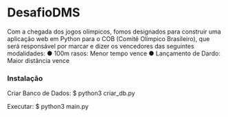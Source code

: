 # DesafioDMS

Com a chegada dos jogos olímpicos, fomos designados para construir uma aplicação web  em Python para o COB (Comitê Olímpico Brasileiro), que será responsável por marcar e  dizer os vencedores das seguintes modalidades: 
● 100m rasos: Menor tempo vence 
● Lançamento de Dardo: Maior distância vence 



### Instalação

Criar Banco de Dados:
$ python3 criar_db.py

Executar:
$ python3 main.py
